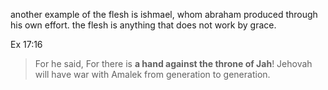 another example of the flesh is ishmael, whom abraham produced through his own effort.
the flesh is anything that does not work by grace.

Ex 17:16
> For he said, For there is **a hand against the throne of Jah**! Jehovah will have war with Amalek from generation to generation.
